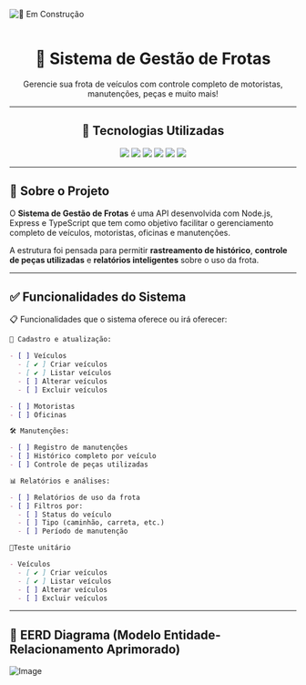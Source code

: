 <div style="display: inline-block; overflow: hidden;">

![🚧 Em Construção](https://img.shields.io/badge/Status-🚧%20Em%20Construção-FF8C00?style=for-the-badge&logo=git&logoColor=white&color=blueviolet&labelColor=FF4500)

</div>

<div align="center">

  <h1>🚚 Sistema de Gestão de Frotas</h1>

  <p>Gerencie sua frota de veículos com controle completo de motoristas, manutenções, peças e muito mais!</p>

---
## 🧪 Tecnologias Utilizadas

  <!-- Badges -->
  <img src="https://img.shields.io/badge/PostgreSQL-4169E1?style=for-the-badge&logo=postgresql&logoColor=white" />
  <img src="https://img.shields.io/badge/Node.js-339933?style=for-the-badge&logo=nodedotjs&logoColor=white" />
  <img src="https://img.shields.io/badge/Express.js-000000?style=for-the-badge&logo=express&logoColor=white" />
  <img src="https://img.shields.io/badge/TypeScript-3178C6?style=for-the-badge&logo=typescript&logoColor=white" />
  <img src="https://img.shields.io/badge/Prisma-2D3748?style=for-the-badge&logo=prisma&logoColor=white" />
  <img src="https://img.shields.io/badge/JWT-000000?style=for-the-badge&logo=jsonwebtokens&logoColor=white" />

</div>

---

## 🧭 Sobre o Projeto

O **Sistema de Gestão de Frotas** é uma API desenvolvida com Node.js, Express e TypeScript que tem como objetivo facilitar o gerenciamento completo de veículos, motoristas, oficinas e manutenções.

A estrutura foi pensada para permitir **rastreamento de histórico**, **controle de peças utilizadas** e **relatórios inteligentes** sobre o uso da frota.

---

## ✅ Funcionalidades do Sistema

📋 Funcionalidades que o sistema oferece ou irá oferecer:

```md
🔧 Cadastro e atualização:

- [ ] Veículos
  - [ ✔ ] Criar veículos
  - [ ✔ ] Listar veículos
  - [ ] Alterar veículos
  - [ ] Excluir veículos

- [ ] Motoristas
- [ ] Oficinas

🛠️ Manutenções:

- [ ] Registro de manutenções
- [ ] Histórico completo por veículo
- [ ] Controle de peças utilizadas

📊 Relatórios e análises:

- [ ] Relatórios de uso da frota
- [ ] Filtros por:
  - [ ] Status do veículo
  - [ ] Tipo (caminhão, carreta, etc.)
  - [ ] Período de manutenção

🧪Teste unitário

- Veículos
  - [ ✔ ] Criar veículos
  - [ ✔ ] Listar veículos
  - [ ] Alterar veículos
  - [ ] Excluir veículos
   ```
--- 
## 🎲 EERD Diagrama (Modelo Entidade-Relacionamento Aprimorado)
![Image](https://github.com/user-attachments/assets/1073970c-2039-470d-a92e-e070ada52bb1)
